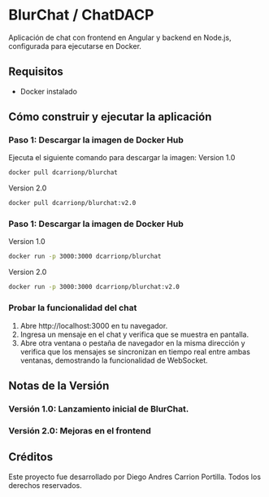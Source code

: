# BlurChat / ChatDACP

Aplicación de chat con frontend en Angular y backend en Node.js, configurada para ejecutarse en Docker.

## Requisitos

- Docker instalado

## Cómo construir y ejecutar la aplicación

### Paso 1: Descargar la imagen de Docker Hub

Ejecuta el siguiente comando para descargar la imagen:
Version 1.0
```bash
docker pull dcarrionp/blurchat
```
Version 2.0
```bash
docker pull dcarrionp/blurchat:v2.0

```
### Paso 1: Descargar la imagen de Docker Hub
Version 1.0
```bash
docker run -p 3000:3000 dcarrionp/blurchat
```
Version 2.0
```bash
docker run -p 3000:3000 dcarrionp/blurchat:v2.0
```

### Probar la funcionalidad del chat
1. Abre http://localhost:3000 en tu navegador.
2. Ingresa un mensaje en el chat y verifica que se muestra en pantalla.
3. Abre otra ventana o pestaña de navegador en la misma dirección y verifica que los mensajes se sincronizan en tiempo real entre ambas ventanas, demostrando la funcionalidad de WebSocket.

## Notas de la Versión
### Versión 1.0: Lanzamiento inicial de BlurChat.
### Versión 2.0: Mejoras en el frontend

## Créditos
Este proyecto fue desarrollado por Diego Andres Carrion Portilla. Todos los derechos reservados.
